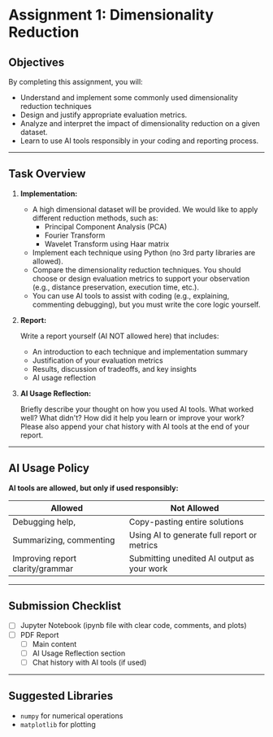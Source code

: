 # Assignment 1: Dimensionality Reduction

## Objectives

By completing this assignment, you will:

- Understand and implement some commonly used dimensionality reduction techniques
- Design and justify appropriate evaluation metrics.
- Analyze and interpret the impact of dimensionality reduction on a given dataset.
- Learn to use AI tools responsibly in your coding and reporting process.
---

## Task Overview

1. **Implementation:**

   - A high dimensional dataset will be provided. We would like to apply different reduction methods, such as:
     - Principal Component Analysis (PCA)
     - Fourier Transform 
     - Wavelet Transform using Haar matrix
   - Implement each technique using Python (no 3rd party libraries are allowed).
   - Compare the dimensionality reduction techniques. You should choose or design evaluation metrics to support your observation (e.g., distance preservation, execution time, etc.).
   - You can use AI tools to assist with coding (e.g., explaining, commenting debugging), but you must write the core logic yourself.

2. **Report:**

   Write a report yourself (AI NOT allowed here) that includes:
   - An introduction to each technique and implementation summary
   - Justification of your evaluation metrics
   - Results, discussion of tradeoffs, and key insights
   - AI usage reflection
   
3. **AI Usage Reflection:**
   
   Briefly describe your thought on how you used AI tools. What worked well? What didn't? How did it help you learn or improve your work? 
   Please also append your chat history with AI tools at the end of your report.

---

## AI Usage Policy

**AI tools are allowed, but only if used responsibly:**

| Allowed                          | Not Allowed                                 |
|----------------------------------|---------------------------------------------|
| Debugging help,                  | Copy-pasting entire solutions               |
| Summarizing, commenting          | Using AI to generate full report or metrics |
| Improving report clarity/grammar | Submitting unedited AI output as your work  |


---

## Submission Checklist

- [ ] Jupyter Notebook (ipynb file with clear code, comments, and plots)
- [ ] PDF Report
  - [ ] Main content
  - [ ] AI Usage Reflection section
  - [ ] Chat history with AI tools (if used)

---

## Suggested Libraries

- `numpy` for numerical operations
- `matplotlib` for plotting
